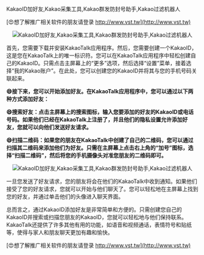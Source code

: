 KakaoID加好友,Kakao采集工具,Kakao群发防封号助手,Kakao过滤机器人

[😍想了解推广相关软件的朋友请登录 http://www.vst.tw](http://www.vst.tw)

 <center><img src="https://vst.tw/MP4/tuiguang/png/8.png" alt="KakaoID加好友,Kakao采集工具,Kakao群发防封号助手,Kakao过滤机器人"></center>

首先，您需要下载并安装KakaoTalk应用程序。然后，您需要创建一个KakaoID，这是您在KakaoTalk上的唯一标识符。您可以在KakaoTalk应用程序中轻松创建自己的KakaoID。只需点击主屏幕上的“更多”选项，然后选择“设置”菜单，接着选择“我的Kakao账户”。在此处，您可以创建您的KakaoID并将其与您的手机号码关联起来。

**😄接下来，您可以开始添加好友。在KakaoTalk应用程序中，您可以通过以下两种方式添加好友：**

**😄搜索好友：点击主屏幕上的搜索图标，输入您要添加的好友的KakaoID或电话号码。如果他们已经在KakaoTalk上注册了，并且他们的隐私设置允许添加好友，您就可以向他们发送好友请求。**

**😄扫描二维码：如果您的朋友在KakaoTalk中创建了自己的二维码，您可以通过扫描其二维码来添加他们为好友。只需在主屏幕上点击右上角的“加号”图标，选择“扫描二维码”，然后将您的手机摄像头对准您朋友的二维码即可。**

 <center><img src="https://vst.tw/MP4/tuiguang/png/8.png" alt="KakaoID加好友,Kakao采集工具,Kakao群发防封号助手,Kakao过滤机器人"></center>

一旦您发送了好友请求，您的朋友将会在他们的KakaoTalk中收到通知。如果他们接受了您的好友请求，您就可以开始与他们聊天了。您可以轻松地在主屏幕上找到您的好友，并通过单击他们的头像进入聊天界面。

总而言之，通过KakaoID添加好友是非常简单和方便的。只需创建您自己的KakaoID并搜索或扫描您朋友的KakaoID，您就可以轻松地与他们保持联系。KakaoTalk还提供了许多其他有用的功能，如语音和视频通话，表情符号和贴纸等，使得与家人和朋友聊天更加有趣和愉快。

[😍想了解推广相关软件的朋友请登录 http://www.vst.tw](http://www.vst.tw)



